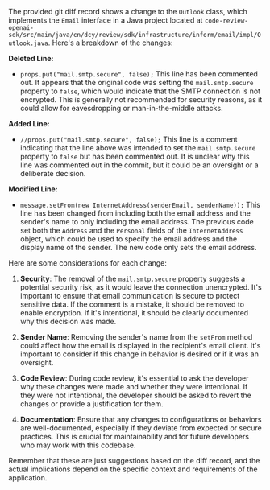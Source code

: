 The provided git diff record shows a change to the `Outlook` class, which implements the `Email` interface in a Java project located at `code-review-openai-sdk/src/main/java/cn/dcy/review/sdk/infrastructure/inform/email/impl/Outlook.java`. Here's a breakdown of the changes:

**Deleted Line:**
- `props.put("mail.smtp.secure", false);`
This line has been commented out. It appears that the original code was setting the `mail.smtp.secure` property to `false`, which would indicate that the SMTP connection is not encrypted. This is generally not recommended for security reasons, as it could allow for eavesdropping or man-in-the-middle attacks.

**Added Line:**
- `//props.put("mail.smtp.secure", false);`
This line is a comment indicating that the line above was intended to set the `mail.smtp.secure` property to `false` but has been commented out. It is unclear why this line was commented out in the commit, but it could be an oversight or a deliberate decision.

**Modified Line:**
- `message.setFrom(new InternetAddress(senderEmail, senderName));`
This line has been changed from including both the email address and the sender's name to only including the email address. The previous code set both the `Address` and the `Personal` fields of the `InternetAddress` object, which could be used to specify the email address and the display name of the sender. The new code only sets the email address.

Here are some considerations for each change:

1. **Security**: The removal of the `mail.smtp.secure` property suggests a potential security risk, as it would leave the connection unencrypted. It's important to ensure that email communication is secure to protect sensitive data. If the comment is a mistake, it should be removed to enable encryption. If it's intentional, it should be clearly documented why this decision was made.

2. **Sender Name**: Removing the sender's name from the `setFrom` method could affect how the email is displayed in the recipient's email client. It's important to consider if this change in behavior is desired or if it was an oversight.

3. **Code Review**: During code review, it's essential to ask the developer why these changes were made and whether they were intentional. If they were not intentional, the developer should be asked to revert the changes or provide a justification for them.

4. **Documentation**: Ensure that any changes to configurations or behaviors are well-documented, especially if they deviate from expected or secure practices. This is crucial for maintainability and for future developers who may work with this codebase.

Remember that these are just suggestions based on the diff record, and the actual implications depend on the specific context and requirements of the application.